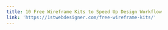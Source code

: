 ```yaml
---
title: 10 Free Wireframe Kits to Speed Up Design Workflow
link: 'https://1stwebdesigner.com/free-wireframe-kits/'
---
```


